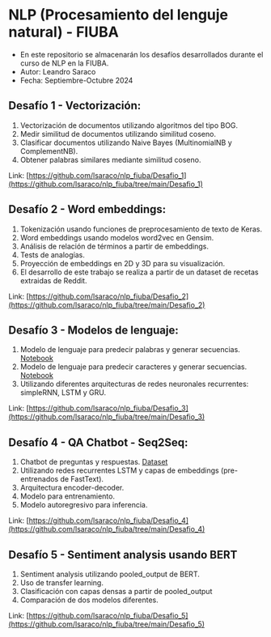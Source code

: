 # NLP (Procesamiento del lenguje natural) - FIUBA


- En este repositorio se almacenarán los desafíos desarrollados durante el curso de NLP en la FIUBA.
- Autor: Leandro Saraco
- Fecha: Septiembre-Octubre 2024


## Desafío 1 - Vectorización:

1. Vectorización de documentos utilizando algoritmos del tipo BOG.
1. Medir similitud de documentos utilizando similitud coseno.
1. Clasificar documentos utilizando Naive Bayes (MultinomialNB y ComplementNB).
1. Obtener palabras similares mediante similitud coseno.

Link: [https://github.com/lsaraco/nlp_fiuba/Desafio_1](https://github.com/lsaraco/nlp_fiuba/tree/main/Desafio_1)


## Desafío 2 - Word embeddings:

1. Tokenización usando funciones de preprocesamiento de texto de Keras.
1. Word embeddings usando modelos word2vec en Gensim.
1. Análisis de relación de términos a partir de embeddings.
1. Tests de analogías.
1. Proyección de embeddings en 2D y 3D para su visualización.
1. El desarrollo de este trabajo se realiza a partir de un dataset de recetas extraidas de Reddit.

Link: [https://github.com/lsaraco/nlp_fiuba/Desafio_2](https://github.com/lsaraco/nlp_fiuba/tree/main/Desafio_2)


## Desafío 3 - Modelos de lenguaje:

1. Modelo de lenguaje para predecir palabras y generar secuencias. [Notebook](https://github.com/lsaraco/nlp_fiuba/blob/main/Desafio_3/Palabras/Modelo_prediccion_palabras.ipynb)
1. Modelo de lenguaje para predecir caracteres y generar secuencias. [Notebook](https://github.com/lsaraco/nlp_fiuba/blob/main/Desafio_3/Caracteres/modelo_prediccion_caracteres.ipynb)
1. Utilizando diferentes arquitecturas de redes neuronales recurrentes: simpleRNN, LSTM y GRU.

Link: [https://github.com/lsaraco/nlp_fiuba/Desafio_3](https://github.com/lsaraco/nlp_fiuba/tree/main/Desafio_3)


## Desafío 4 - QA Chatbot - Seq2Seq:

1. Chatbot de preguntas y respuestas. [Dataset](http://convai.io/data/)
1. Utilizando redes recurrentes LSTM y capas de embeddings (pre-entrenados de FastText).
1. Arquitectura encoder-decoder.
  1. Modelo para entrenamiento.
  1. Modelo autoregresivo para inferencia.

Link: [https://github.com/lsaraco/nlp_fiuba/Desafio_4](https://github.com/lsaraco/nlp_fiuba/tree/main/Desafio_4)

## Desafío 5 - Sentiment analysis usando BERT

1. Sentiment analysis utilizando pooled_output de BERT.
1. Uso de transfer learning.
1. Clasificación con capas densas a partir de pooled_output
  1. Comparación de dos modelos diferentes.

Link: [https://github.com/lsaraco/nlp_fiuba/Desafio_5](https://github.com/lsaraco/nlp_fiuba/tree/main/Desafio_5)
